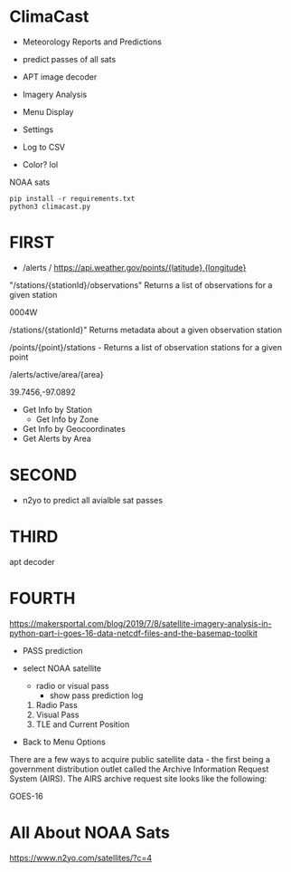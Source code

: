 # ClimaCast

- Meteorology Reports and Predictions
- predict passes of all sats
- APT image decoder
- Imagery Analysis

- Menu Display

- Settings
- Log to CSV
- Color? lol

NOAA sats


```
pip install -r requirements.txt
python3 climacast.py
```


# FIRST

- /alerts
/ https://api.weather.gov/points/{latitude},{longitude}


"/stations/{stationId}/observations" Returns a list of observations for a given station

0004W

/stations/{stationId}" Returns metadata about a given observation station

/points/{point}/stations - Returns a list of observation stations for a given point

/alerts/active/area/{area}

39.7456,-97.0892

- Get Info by Station
    - Get Info by Zone
- Get Info by Geocoordinates
- Get Alerts by Area


# SECOND

- n2yo to predict all avialble sat passes


# THIRD

apt decoder

# FOURTH

https://makersportal.com/blog/2019/7/8/satellite-imagery-analysis-in-python-part-i-goes-16-data-netcdf-files-and-the-basemap-toolkit



- PASS prediction

- select NOAA satellite
    - radio or visual pass
        - show pass prediction log

    1. Radio Pass
    2. Visual Pass
    3. TLE and Current Position 

- Back to Menu Options



There are a few ways to acquire public satellite data - the first being a government distribution outlet called the Archive Information Request System (AIRS). The AIRS archive request site looks like the following:


GOES-16

# All About NOAA Sats
https://www.n2yo.com/satellites/?c=4
